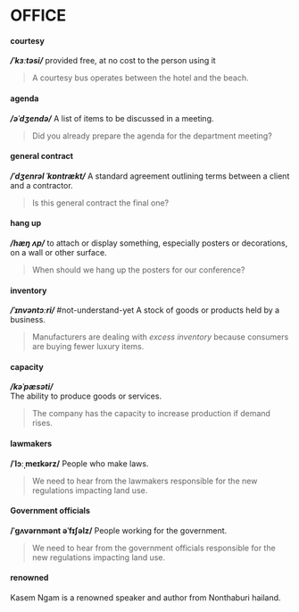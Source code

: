 # OFFICE
#### courtesy
***/ˈkɜːtəsi/*** 
provided free, at no cost to the person using it
> A courtesy bus operates between the hotel and the beach.

#### agenda
***/əˈdʒendə/***
A list of items to be discussed in a meeting.
> Did you already prepare the agenda for the department meeting?

#### general contract
***/ˈdʒenrəl ˈkɒntrækt/***
A standard agreement outlining terms between a client and a contractor.
> Is this general contract the final one?

#### hang up
***/hæŋ ʌp/***
to attach or display something, especially posters or decorations, on a wall or other surface.
> When should we hang up the posters for our conference?

#### inventory
**_/ˈɪnvəntɔːri/_**   #not-understand-yet
A stock of goods or products held by a business.
> Manufacturers are dealing with *excess inventory* because consumers are buying fewer luxury items.

#### capacity
**_/kəˈpæsəti/_**  
The ability to produce goods or services.
> The company has the capacity to increase production if demand rises.

#### lawmakers
**/ˈlɔːˌmeɪkərz/**
People who make laws.
> We need to hear from the lawmakers responsible for the new regulations impacting land use.

#### Government officials
**/ˈɡʌvərnmənt əˈfɪʃəlz/**
People working for the government.
> We need to hear from the government officials responsible for the new regulations impacting land use.

#### renowned
Kasem Ngam is a renowned speaker and author from Nonthaburi hailand.